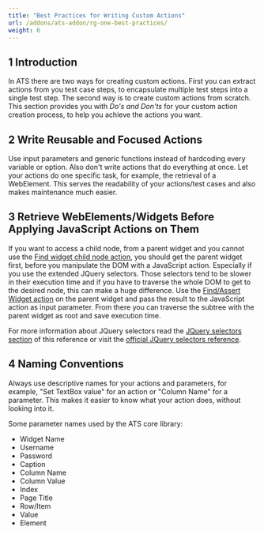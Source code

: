 ```yaml
---
title: "Best Practices for Writing Custom Actions"
url: /addons/ats-addon/rg-one-best-practices/
weight: 6
---
```


## 1 Introduction

In ATS there are two ways for creating custom actions. First you can extract actions from you test case steps, to encapsulate multiple test steps into a single test step. The second way is to create custom actions from scratch. This section provides you with *Do's and Don'ts* for your custom action creation process, to help you achieve the actions you want.  

## 2 Write Reusable and Focused Actions

Use input parameters and generic functions instead of hardcoding every variable or option. Also don't write actions that do everything at once. Let your actions do one specific task, for example, the retrieval of a WebElement. This serves the readability of your actions/test cases and also makes maintenance much easier.     

## 3 Retrieve WebElements/Widgets Before Applying JavaScript Actions on Them

If you want to access a child node, from a parent widget and you cannot use the [Find widget child node action](/addons/ats-addon/rg-one-find-widget-child-node/), you should get the parent widget first, before you manipulate the DOM with a JavaScript action. Especially if you use the extended JQuery selectors. Those selectors tend to be slower in their execution time and if you have to traverse the whole DOM to get to the desired node, this can make a huge difference. Use the [Find/Assert Widget action](/addons/ats-addon/rg-one-findassert-widget/) on the parent widget and pass the result to the JavaScript action as input parameter. From there you can traverse the subtree with the parent widget as root and save execution time.

For more information about JQuery selectors read the [JQuery selectors section](/addons/ats-addon/rg-one-selectors/#jquery-selectors) of this reference or visit the [official JQuery selectors reference](https://api.jquery.com/category/selectors/).  

## 4 Naming Conventions

Always use descriptive names for your actions and parameters, for example, "Set TextBox value" for an action or "Column Name" for a parameter. This makes it easier to know what your action does, without looking into it.

Some parameter names used by the ATS core library:

* Widget Name
* Username
* Password
* Caption
* Column Name
* Column Value
* Index
* Page Title
* Row/Item
* Value
* Element
